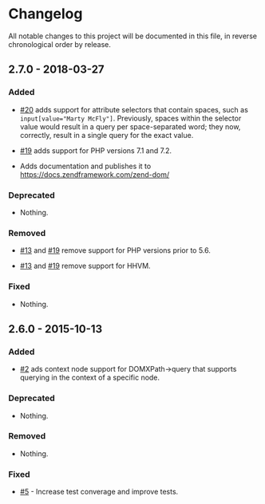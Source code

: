 # Changelog

All notable changes to this project will be documented in this file, in reverse chronological order by release.

## 2.7.0 - 2018-03-27

### Added

- [#20](https://github.com/zendframework/zend-dom/pull/4) adds support for
  attribute selectors that contain spaces, such as `input[value="Marty McFly"]`.
  Previously, spaces within the selector value would result in a query per
  space-separated word; they now, correctly, result in a single query for the
  exact value.

- [#19](https://github.com/zendframework/zend-dom/pull/4) adds support for PHP
  versions 7.1 and 7.2.

- Adds documentation and publishes it to https://docs.zendframework.com/zend-dom/

### Deprecated

- Nothing.

### Removed

- [#13](https://github.com/zendframework/zend-dom/pull/4) and
  [#19](https://github.com/zendframework/zend-dom/pull/4) remove support for PHP
  versions prior to 5.6.

- [#13](https://github.com/zendframework/zend-dom/pull/4) and
  [#19](https://github.com/zendframework/zend-dom/pull/4) remove support for HHVM.

### Fixed

- Nothing.

## 2.6.0 - 2015-10-13

### Added

- [#2](https://github.com/zendframework/zend-dom/pull/4) ads context node
  support for DOMXPath->query that supports querying in the context of a
  specific node.

### Deprecated

- Nothing.

### Removed

- Nothing.

### Fixed

- [#5](https://github.com/zendframework/zend-dom/pull/5) - Increase test converage and improve tests.
